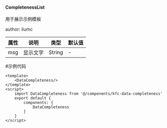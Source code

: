#### CompletenessList

用于展示示例模板

author: liumc



| 属性 | 说明     | 类型   | 默认值 |
| ---- | -------- | ------ | ------ |
| msg  | 显示文字 | String | -      |


#示例代码
```
<template>
    <DataCompleteness/>
</template>
<script>
    import DataCompleteness from '@/components/kfc-data-completeness'
    export default {
        components: {
            DataCompleteness
        }
    }
</script>
```
